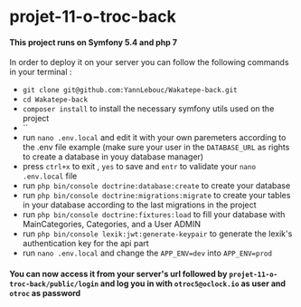 # projet-11-o-troc-back

#### This project runs on Symfony 5.4 and php 7
In order to deploy it on your server you can follow the following commands in your terminal :
- `git clone git@github.com:YannLebouc/Wakatepe-back.git`
- `cd Wakatepe-back`
- `composer install` to install the necessary symfony utils used on the project 
- ``
- run `nano .env.local`  and edit it with your own paremeters according to the .env file  example (make sure your user in the `DATABASE_URL` as rights to create a database in youy database manager)
- press `ctrl+x` to exit , `yes` to save and `entr` to validate your `nano .env.local` file
- run `php bin/console doctrine:database:create` to create your database
- run `php bin/console doctrine:migrations:migrate` to create your tables in your database according to the last migrations in the project
- run `php bin/console doctrine:fixtures:load` to fill your database with MainCategories, Categories, and a User ADMIN
- run `php bin/console lexik:jwt:generate-keypair` to generate the lexik's authentication key for the api part
- run `nano .env.local` and change the `APP_ENV=dev` into `APP_ENV=prod`

#### You can now access it from your server's url followed by `projet-11-o-troc-back/public/login` and log you in with `otroc5@oclock.io` as user and `otroc` as password
